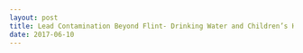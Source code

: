```yaml
---
layout: post
title: Lead Contamination Beyond Flint- Drinking Water and Children’s Health
date: 2017-06-10
---
```


